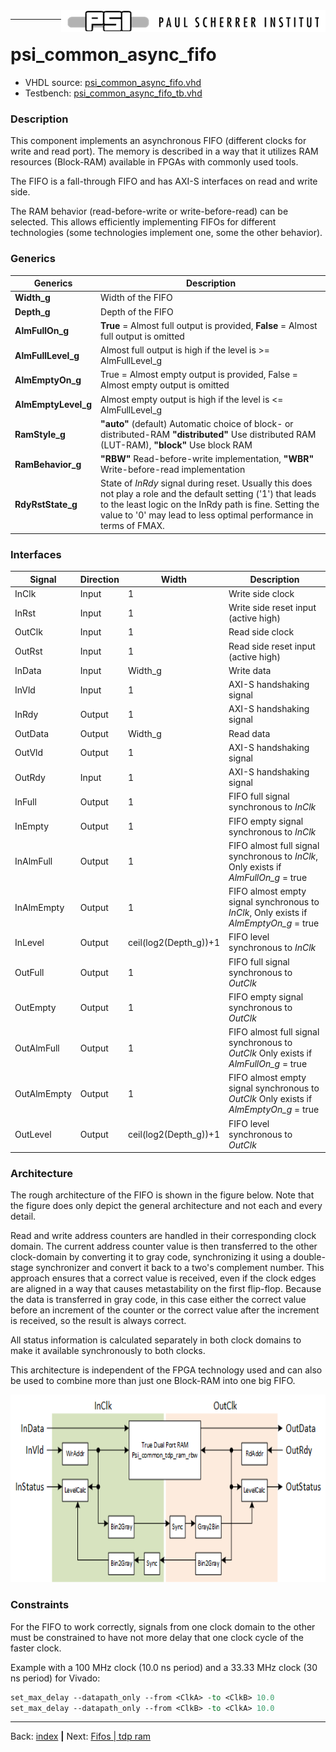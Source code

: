 <img align="right" src="../psi_logo.png">

***
# psi\_common\_async\_fifo

- VHDL source: [psi_common_async_fifo.vhd](../../hdl/psi_common_async_fifo.vhd)
- Testbench: [psi_common_async_fifo_tb.vhd](../../testbench/psi_common_async_fifo_tb/psi_common_async_fifo_tb.vhd)

### Description

This component implements an asynchronous FIFO (different clocks for
write and read port). The memory is described in a way that it utilizes
RAM resources (Block-RAM) available in FPGAs with commonly used tools.

The FIFO is a fall-through FIFO and has AXI-S interfaces on read and
write side.

The RAM behavior (read-before-write or write-before-read) can be
selected. This allows efficiently implementing FIFOs for different
technologies (some technologies implement one, some the other behavior).

### Generics

Generics            | Description
--------------------|-----------------
**Width\_g**        | Width of the FIFO
**Depth\_g**        | Depth of the FIFO
**AlmFullOn\_g**    | **True** = Almost full output is provided, **False** = Almost full output is omitted
**AlmFullLevel\_g** | Almost full output is high if the level is \>= AlmFullLevel\_g
**AlmEmptyOn\_g**   | True = Almost empty output is provided, False = Almost empty output is omitted
**AlmEmptyLevel\_g**| Almost empty output is high if the level is \<= AlmFullLevel\_g
**RamStyle\_g**     | **"auto"** (default) Automatic choice of block- or distributed-RAM **"distributed"** Use distributed RAM (LUT-RAM), **"block"** Use block RAM
**RamBehavior\_g**  | **"RBW"** Read-before-write implementation, **"WBR"** Write-before-read implementation
**RdyRstState\_g**  | State of *InRdy* signal during reset. Usually this does not play a role and the default setting ('1') that leads to the least logic on the InRdy path is fine. Setting the value to '0' may lead to less optimal performance in terms of FMAX.


### Interfaces


 Signal          | Direction | Width    | Description     
-----------------|-----------|----------|-----------------
 InClk           | Input     | 1        | Write side clock    
 InRst           | Input     | 1        | Write side reset input (active high)   
 OutClk          | Input     | 1        | Read side clock
 OutRst          | Input     | 1        | Read side reset  input (active high)  
 InData          | Input     | Width\_g | Write data      
 InVld           | Input     | 1        | AXI-S  handshaking signal
 InRdy           | Output    | 1        | AXI-S  handshaking signal
 OutData         | Output    | Width\_g | Read data       
 OutVld          | Output    | 1        | AXI-S  handshaking signal          
 OutRdy          | Input     | 1        | AXI-S handshaking signal  
 InFull          | Output    | 1        | FIFO full signal synchronous to *InClk*     
 InEmpty         | Output    | 1        | FIFO empty signal synchronous to *InClk*    
 InAlmFull       | Output    | 1        | FIFO almost full signal synchronous to *InClk*, Only exists if *AlmFullOn\_g*  = true          
 InAlmEmpty      | Output    | 1        | FIFO almost empty signal synchronous to *InClk*, Only exists if   *AlmEmptyOn\_g* = true
 InLevel         | Output    | ceil(log2(Depth\_g))+1  | FIFO level synchronous to  *InClk*         
 OutFull         | Output    | 1        | FIFO full  signal  synchronous to *OutClk*   
 OutEmpty        | Output    | 1        | FIFO empty signal   synchronous to *OutClk*        
 OutAlmFull      | Output    | 1        | FIFO almost full signal synchronous to *OutClk* Only exists if *AlmFullOn\_g* = true          
 OutAlmEmpty     | Output    | 1        | FIFO almost   empty signal  synchronous to *OutClk*  Only exists if  *AlmEmptyOn\_g* = true          
 OutLevel        | Output    | ceil(log2(Depth\_g))+1 | FIFO level synchronous to   *OutClk*

### Architecture

The rough architecture of the FIFO is shown in the figure below. Note
that the figure does only depict the general architecture and not each
and every detail.

Read and write address counters are handled in their corresponding clock
domain. The current address counter value is then transferred to the
other clock-domain by converting it to gray code, synchronizing it using
a double-stage synchronizer and convert it back to a two's complement
number. This approach ensures that a correct value is received, even if
the clock edges are aligned in a way that causes metastability on the
first flip-flop. Because the data is transferred in gray code, in this
case either the correct value before an increment of the counter or the
correct value after the increment is received, so the result is always
correct.

All status information is calculated separately in both clock domains to
make it available synchronously to both clocks.

This architecture is independent of the FPGA technology used and can
also be used to combine more than just one Block-RAM into one big FIFO.

<p align="center">
<img width="700" height="300" src="async_fifo.png">
</p>

### Constraints

For the FIFO to work correctly, signals from one clock domain to the
other must be constrained to have not more delay that one clock cycle of
the faster clock.

Example with a 100 MHz clock (10.0 ns period) and a 33.33 MHz clock (30
ns period) for Vivado:

```tcl
set_max_delay --datapath_only --from <ClkA> -to <ClkB> 10.0
set_max_delay --datapath_only --from <ClkB> -to <ClkA> 10.0
```
***
Back: [index](../psi_common_index.md) **|** Next: [Fifos | tdp ram](../ch4_fifos/ch4_2_sync_fifo.md)
